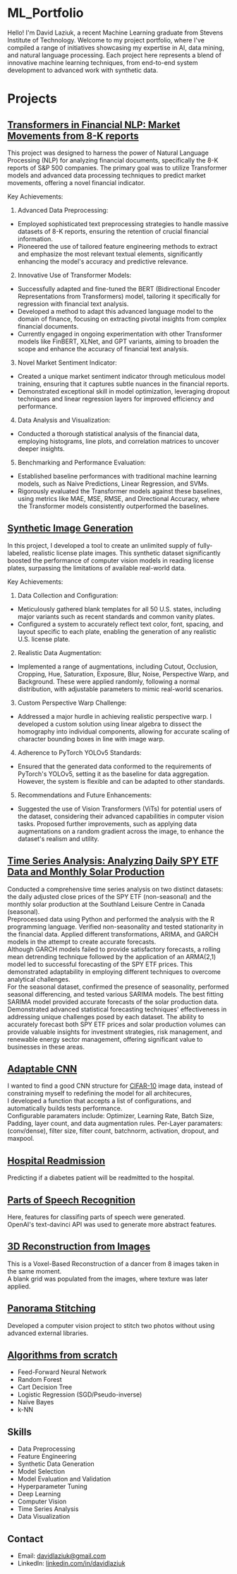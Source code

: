 # ML_Portfolio
Hello! I'm David Laziuk, a recent Machine Learning graduate from Stevens Institute of Technology. Welcome to my project portfolio, where I've compiled a range of initiatives showcasing my expertise in AI, data mining, and natural language processing. Each project here represents a blend of innovative machine learning techniques, from end-to-end system development to advanced work with synthetic data.

<!--
## Live Website

A live version of this website can be found [here](https://example.com/).

## Technologies Used

-->

# Projects

## [Transformers in Financial NLP: Market Movements from 8-K reports](https://github.com/dlaziuk/ML_Portfolio/blob/main/Transformers%20in%20Financial%20NLP/Financial%20NLP.ipynb)
This project was designed to harness the power of Natural Language Processing (NLP) for analyzing financial documents, specifically the 8-K reports of S&P 500 companies. The primary goal was to utilize Transformer models and advanced data processing techniques to predict market movements, offering a novel financial indicator.

Key Achievements:
1. Advanced Data Preprocessing:
 - Employed sophisticated text preprocessing strategies to handle massive datasets of 8-K reports, ensuring the retention of crucial financial information.
 - Pioneered the use of tailored feature engineering methods to extract and emphasize the most relevant textual elements, significantly enhancing the model's accuracy and predictive relevance.
2. Innovative Use of Transformer Models:
 - Successfully adapted and fine-tuned the BERT (Bidirectional Encoder Representations from Transformers) model, tailoring it specifically for regression with financial text analysis.
 - Developed a method to adapt this advanced language model to the domain of finance, focusing on extracting pivotal insights from complex financial documents.
 - Currently engaged in ongoing experimentation with other Transformer models like FinBERT, XLNet, and GPT variants, aiming to broaden the scope and enhance the accuracy of financial text analysis.
3. Novel Market Sentiment Indicator:
 - Created a unique market sentiment indicator through meticulous model training, ensuring that it captures subtle nuances in the financial reports.
 - Demonstrated exceptional skill in model optimization, leveraging dropout techniques and linear regression layers for improved efficiency and performance.
4. Data Analysis and Visualization:
 - Conducted a thorough statistical analysis of the financial data, employing histograms, line plots, and correlation matrices to uncover deeper insights.
5. Benchmarking and Performance Evaluation:
 - Established baseline performances with traditional machine learning models, such as Naive Predictions, Linear Regression, and SVMs.
 - Rigorously evaluated the Transformer models against these baselines, using metrics like MAE, MSE, RMSE, and Directional Accuracy, where the Transformer models consistently outperformed the baselines.

## [Synthetic Image Generation](https://github.com/dlaziuk/ML_Portfolio/blob/main/Synthetic%20Image%20Generation/Plate%20Generator.ipynb)
In this project, I developed a tool to create an unlimited supply of fully-labeled, realistic license plate images. This synthetic dataset significantly boosted the performance of computer vision models in reading license plates, surpassing the limitations of available real-world data.

Key Achievements:
1. Data Collection and Configuration:
 - Meticulously gathered blank templates for all 50 U.S. states, including major variants such as recent standards and common vanity plates.
 - Configured a system to accurately reflect text color, font, spacing, and layout specific to each plate, enabling the generation of any realistic U.S. license plate.
2. Realistic Data Augmentation:
 - Implemented a range of augmentations, including Cutout, Occlusion, Cropping, Hue, Saturation, Exposure, Blur, Noise, Perspective Warp, and Background. These were applied randomly, following a normal distribution, with adjustable parameters to mimic real-world scenarios.
3. Custom Perspective Warp Challenge:
 - Addressed a major hurdle in achieving realistic perspective warp. I developed a custom solution using linear algebra to dissect the homography into individual components, allowing for accurate scaling of character bounding boxes in line with image warp.
4. Adherence to PyTorch YOLOv5 Standards:
 - Ensured that the generated data conformed to the requirements of PyTorch's YOLOv5, setting it as the baseline for data aggregation. However, the system is flexible and can be adapted to other standards.
5. Recommendations and Future Enhancements:
 - Suggested the use of Vision Transformers (ViTs) for potential users of the dataset, considering their advanced capabilities in computer vision tasks.
Proposed further improvements, such as applying data augmentations on a random gradient across the image, to enhance the dataset's realism and utility.

## [Time Series Analysis: Analyzing Daily SPY ETF Data and Monthly Solar Production](https://github.com/dlaziuk/ML_Portfolio/blob/main/GARCH%2C%20ARMA%2C%20SARMA/TSAPaper.pdf)
Conducted a comprehensive time series analysis on two distinct datasets: the daily adjusted close prices of the SPY ETF (non-seasonal) and the monthly solar production at the Southland Leisure Centre in Canada (seasonal).  
Preprocessed data using Python and performed the analysis with the R programming language. Verified non-seasonality and tested stationarity in the financial data. Applied different transformations, ARIMA, and GARCH models in the attempt to create accurate forecasts.  
Although GARCH models failed to provide satisfactory forecasts, a rolling mean detrending technique followed by the application of an ARMA(2,1) model led to successful forecasting of the SPY ETF prices. This demonstrated adaptability in employing different techniques to overcome analytical challenges.  
For the seasonal dataset, confirmed the presence of seasonality, performed seasonal differencing, and tested various SARIMA models. The best fitting SARIMA model provided accurate forecasts of the solar production data.  
Demonstrated advanced statistical forecasting techniques' effectiveness in addressing unique challenges posed by each dataset. The ability to accurately forecast both SPY ETF prices and solar production volumes can provide valuable insights for investment strategies, risk management, and renewable energy sector management, offering significant value to businesses in these areas.  

## [Adaptable CNN](https://github.com/dlaziuk/ML_Portfolio/blob/main/Adaptable%20CNN/CNN.ipynb)
I wanted to find a good CNN structure for [CIFAR-10](https://www.cs.toronto.edu/~kriz/cifar.html) image data, instead of constraining myself to redefining the model for all architecures,  
I developed a function that accepts a list of configurations, and automatically builds tests performance.  
Configurable paramaters include: Optimizer, Learning Rate, Batch Size, Padding, layer count, and data augmentation rules.
Per-Layer paramaters: (conv/dense), filter size, filter count, batchnorm, activation, dropout, and maxpool.

## [Hospital Readmission](https://github.com/dlaziuk/ML_Portfolio/tree/main/Hospital%20Readmission)
Predicting if a diabetes patient will be readmitted to the hospital.  

## [Parts of Speech Recognition](https://github.com/dlaziuk/ML_Portfolio/blob/main/Parts%20Of%20Speech/PartsOfSpeech.ipynb)
Here, features for classifing parts of speech were generated.  
OpenAI's text-davinci API was used to generate more abstract features.  

## [3D Reconstruction from Images](https://github.com/dlaziuk/ML_Portfolio/blob/main/VoxelGrid/VoxelGrid.ipynb)
This is a Voxel-Based Reconstruction of a dancer from 8 images taken in the same moment.  
A blank grid was populated from the images, where texture was later applied.

## [Panorama Stitching](https://github.com/dlaziuk/ML_Portfolio/blob/main/Panorama%20Stitching/Panorama%20Stiching.ipynb)
Developed a computer vision project to stitch two photos without using advanced external libraries.  

## [Algorithms from scratch](https://github.com/dlaziuk/ML_Portfolio/tree/main/Algorithms%20From%20Scratch)
- Feed-Forward Neural Network 
- Random Forest
- Cart Decision Tree
- Logistic Regression (SGD/Pseudo-inverse)
- Naïve Bayes
- k-NN

## Skills
- Data Preprocessing
- Feature Engineering
- Synthetic Data Generation
- Model Selection
- Model Evaluation and Validation
- Hyperparameter Tuning
- Deep Learning
- Computer Vision
- Time Series Analysis
- Data Visualization

## Contact
- Email: [davidlaziuk@gmail.com](mailto:davidlaziuk@gmail.com)
- LinkedIn: [linkedin.com/in/davidlaziuk](https://www.linkedin.com/in/davidlaziuk/)
